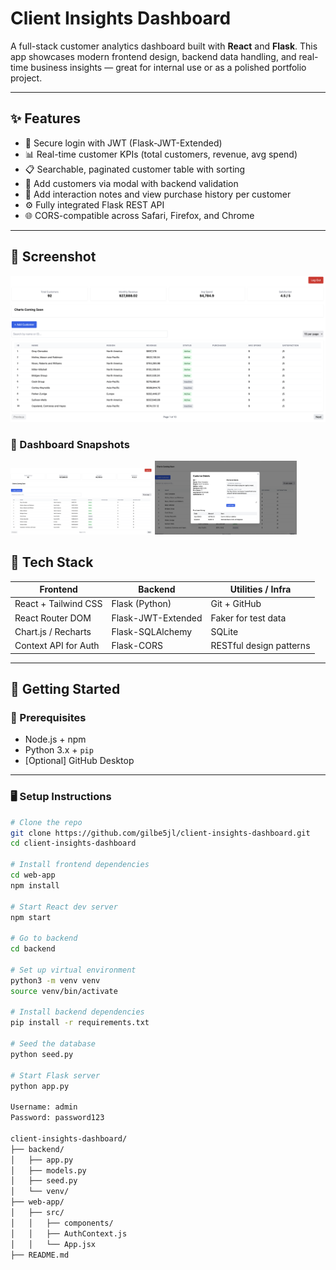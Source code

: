 # Client Insights Dashboard

A full-stack customer analytics dashboard built with **React** and **Flask**. This app showcases modern frontend design, backend data handling, and real-time business insights — great for internal use or as a polished portfolio project.

---

## ✨ Features

- 🔐 Secure login with JWT (Flask-JWT-Extended)
- 📊 Real-time customer KPIs (total customers, revenue, avg spend)
- 📋 Searchable, paginated customer table with sorting
- 📝 Add customers via modal with backend validation
- 💬 Add interaction notes and view purchase history per customer
- ⚙️ Fully integrated Flask REST API
- 🌐 CORS-compatible across Safari, Firefox, and Chrome

---

## 📸 Screenshot

![Client Insights Dashboard Preview](./assets/dashboard-preview.png)

<h3>📸 Dashboard Snapshots</h3>

<p float="left">
  <img src="./assets/dashboard-preview.png" width="45%" />
  <img src="./assets/modal-view.png" width="45%" />
</p>

## 🧱 Tech Stack

| Frontend               | Backend              | Utilities / Infra       |
|------------------------|----------------------|--------------------------|
| React + Tailwind CSS   | Flask (Python)       | Git + GitHub             |
| React Router DOM       | Flask-JWT-Extended   | Faker for test data      |
| Chart.js / Recharts    | Flask-SQLAlchemy     | SQLite                   |
| Context API for Auth   | Flask-CORS           | RESTful design patterns  |

---

## 🚀 Getting Started

### 🔧 Prerequisites

- Node.js + npm
- Python 3.x + `pip`
- [Optional] GitHub Desktop

---

### 🖥 Setup Instructions

```bash
# Clone the repo
git clone https://github.com/gilbe5jl/client-insights-dashboard.git
cd client-insights-dashboard

# Install frontend dependencies
cd web-app
npm install

# Start React dev server
npm start

# Go to backend
cd backend

# Set up virtual environment
python3 -m venv venv
source venv/bin/activate

# Install backend dependencies
pip install -r requirements.txt

# Seed the database
python seed.py

# Start Flask server
python app.py

Username: admin
Password: password123

client-insights-dashboard/
├── backend/
│   ├── app.py
│   ├── models.py
│   ├── seed.py
│   └── venv/
├── web-app/
│   ├── src/
│   │   ├── components/
│   │   ├── AuthContext.js
│   │   └── App.jsx
├── README.md
